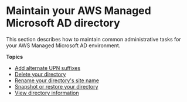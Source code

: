 # Maintain your AWS Managed Microsoft AD directory<a name="ms_ad_maintain"></a>

This section describes how to maintain common administrative tasks for your AWS Managed Microsoft AD environment\.

**Topics**
+ [Add alternate UPN suffixes](ms_ad_upn_suffixes.md)
+ [Delete your directory](ms_ad_delete.md)
+ [Rename your directory's site name](ms_ad_rename_site.md)
+ [Snapshot or restore your directory](ms_ad_snapshots.md)
+ [View directory information](ms_ad_view_directory_info.md)